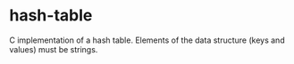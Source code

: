 # hash-table
C implementation of a hash table. Elements of the data structure (keys and values) must be strings.
